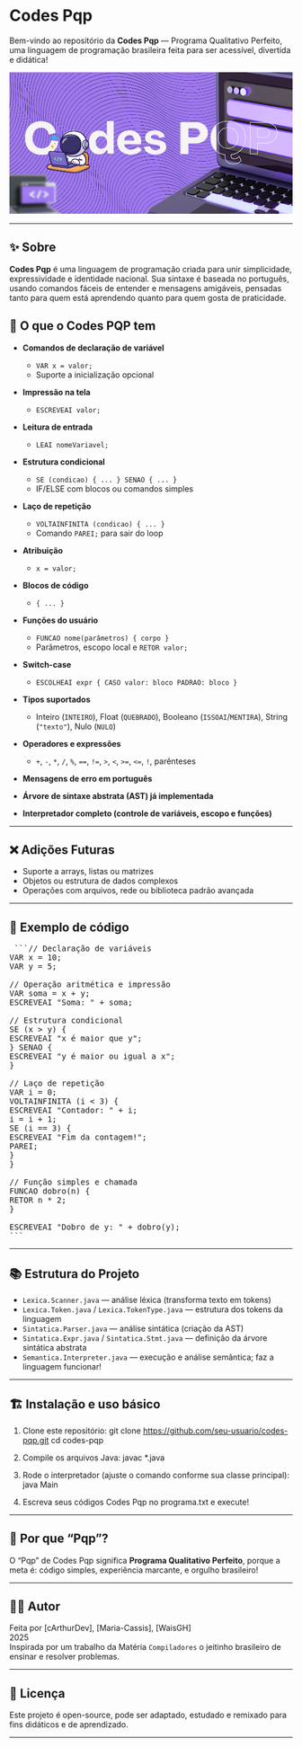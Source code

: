 # Codes Pqp

Bem-vindo ao repositório da **Codes Pqp** — Programa Qualitativo Perfeito, uma linguagem de programação brasileira feita para ser acessível, divertida e didática!

![Logo Codes Pqp](codespqp_logo.png)

---

## ✨ Sobre

**Codes Pqp** é uma linguagem de programação criada para unir simplicidade, expressividade e identidade nacional. Sua sintaxe é baseada no português, usando comandos fáceis de entender e mensagens amigáveis, pensadas tanto para quem está aprendendo quanto para quem gosta de praticidade.

## 🧰 O que o Codes PQP tem

- **Comandos de declaração de variável**
  - `VAR x = valor;`
  - Suporte a inicialização opcional

- **Impressão na tela**
  - `ESCREVEAI valor;`

- **Leitura de entrada**
  - `LEAI nomeVariavel;`

- **Estrutura condicional**
  - `SE (condicao) { ... } SENAO { ... }`
  - IF/ELSE com blocos ou comandos simples

- **Laço de repetição**
  - `VOLTAINFINITA (condicao) { ... }`
  - Comando `PAREI;` para sair do loop

- **Atribuição**
  - `x = valor;`

- **Blocos de código**
  - `{ ... }`

- **Funções do usuário**
  - `FUNCAO nome(parâmetros) { corpo }`
  - Parâmetros, escopo local e `RETOR valor;`

- **Switch-case**
  - `ESCOLHEAI expr { CASO valor: bloco PADRAO: bloco }`

- **Tipos suportados**
  - Inteiro (`INTEIRO`), Float (`QUEBRADO`), Booleano (`ISSOAI`/`MENTIRA`), String (`"texto"`), Nulo (`NULO`)

- **Operadores e expressões**
  - `+`, `-`, `*`, `/`, `%`, `==`, `!=`, `>`, `<`, `>=`, `<=`, `!`, parênteses

- **Mensagens de erro em português**

- **Árvore de sintaxe abstrata (AST) já implementada**

- **Interpretador completo (controle de variáveis, escopo e funções)**

---

## ❌ Adições Futuras

- Suporte a arrays, listas ou matrizes
- Objetos ou estrutura de dados complexos
- Operações com arquivos, rede ou biblioteca padrão avançada

---

## 🚀 Exemplo de código

<pre> ```// Declaração de variáveis
VAR x = 10;
VAR y = 5;

// Operação aritmética e impressão
VAR soma = x + y;
ESCREVEAI "Soma: " + soma;

// Estrutura condicional
SE (x > y) {
ESCREVEAI "x é maior que y";
} SENAO {
ESCREVEAI "y é maior ou igual a x";
}

// Laço de repetição
VAR i = 0;
VOLTAINFINITA (i < 3) {
ESCREVEAI "Contador: " + i;
i = i + 1;
SE (i == 3) {
ESCREVEAI "Fim da contagem!";
PAREI;
}
}

// Função simples e chamada
FUNCAO dobro(n) {
RETOR n * 2;
}

ESCREVEAI "Dobro de y: " + dobro(y);
``` </pre>
---

## 📚 Estrutura do Projeto

- `Lexica.Scanner.java` — análise léxica (transforma texto em tokens)
- `Lexica.Token.java` / `Lexica.TokenType.java` — estrutura dos tokens da linguagem
- `Sintatica.Parser.java` — análise sintática (criação da AST)
- `Sintatica.Expr.java` / `Sintatica.Stmt.java` — definição da árvore sintática abstrata
- `Semantica.Interpreter.java` — execução e análise semântica; faz a linguagem funcionar!

---

## 🏗️ Instalação e uso básico

1. Clone este repositório:
git clone https://github.com/seu-usuario/codes-pqp.git
cd codes-pqp

2. Compile os arquivos Java:
javac *.java

3. Rode o interpretador (ajuste o comando conforme sua classe principal):
java Main

4. Escreva seus códigos Codes Pqp no programa.txt e execute!

---

## 🎯 Por que “Pqp”?

O “Pqp” de Codes Pqp significa **Programa Qualitativo Perfeito**, porque a meta é: código simples, experiência marcante, e orgulho brasileiro!

---

## 👨‍💻 Autor

Feita por [cArthurDev], [Maria-Cassis], [WaisGH]  
2025  
Inspirada por um trabalho da Matéria `Compiladores` o jeitinho brasileiro de ensinar e resolver problemas.

---

## 📝 Licença

Este projeto é open-source, pode ser adaptado, estudado e remixado para fins didáticos e de aprendizado.

---

